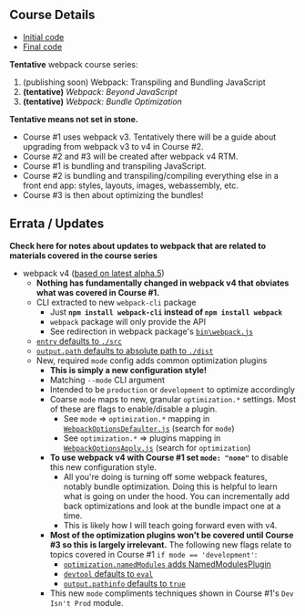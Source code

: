 
## Course Details

- [Initial code](https://github.com/g0t4/optimizing-web-apps-webpack/tree/webpack-javascript-start)
- [Final code](https://github.com/g0t4/optimizing-web-apps-webpack/tree/webpack-javascript-end)

**Tentative** webpack course series:
1. (publishing soon) Webpack: Transpiling and Bundling JavaScript
2. **(tentative)** *Webpack: Beyond JavaScript*
3. **(tentative)** *Webpack: Bundle Optimization*

**Tentative means not set in stone.**

- Course #1 uses webpack v3. Tentatively there will be a guide about upgrading from webpack v3 to v4 in Course #2.
- Course #2 and #3 will be created after webpack v4 RTM.
- Course #1 is bundling and transpiling JavaScript.
- Course #2 is bundling and transpiling/compiling everything else in a front end app: styles, layouts, images, webassembly, etc.
- Course #3 is then about optimizing the bundles!

## Errata / Updates

**Check here for notes about updates to webpack that are related to materials covered in the course series**

- webpack v4 ([based on latest alpha.5](https://github.com/webpack/webpack/releases/tag/v4.0.0-alpha.5))
    - **Nothing has fundamentally changed in webpack v4 that obviates what was covered in Course #1.**
    - CLI extracted to new `webpack-cli` package
        - Just **`npm install webpack-cli` instead of `npm install webpack`**
        - `webpack` package will only provide the API
        - See redirection in webpack package's [`bin\webpack.js`](https://github.com/webpack/webpack/blob/next/bin/webpack.js#L15)
    - [`entry` defaults to `./src`](https://github.com/webpack/webpack/blob/next/lib/WebpackOptionsDefaulter.js#L20)
    - [`output.path` defaults to absolute path to `./dist`](https://github.com/webpack/webpack/blob/next/lib/WebpackOptionsDefaulter.js#L117)
    - New, required `mode` config adds common optimization plugins
        - **This is simply a new configuration style!**
        - Matching `--mode` CLI argument
        - Intended to be `production` or `development` to optimize accordingly
        - Coarse `mode` maps to new, granular `optimization.*` settings. Most of these are flags to enable/disable a plugin.
            - See `mode` => `optimization.*` mapping in [`WebpackOptionsDefaulter.js`](https://github.com/webpack/webpack/blob/next/lib/WebpackOptionsDefaulter.js#L158-L200) (search for `mode`)
            - See `optimization.*` => plugins mapping in [`WebpackOptionsApply.js`](https://github.com/webpack/webpack/blob/next/lib/WebpackOptionsApply.js#L273-L310) (search for `optimization`)
        - **To use webpack v4 with Course #1 set `mode: "none"`** to disable this new configuration style.
            - All you're doing is turning off some webpack features, notably bundle optimization. Doing this is helpful to learn what is going on under the hood. You can incrementally add back optimizations and look at the bundle impact one at a time.
            - This is likely how I will teach going forward even with v4.
        - **Most of the optimization plugins won't be covered until Course #3 so this is largely irrelevant.** The following new flags relate to topics covered in Course #1 `if mode == 'development'`:
            - [`optimization.namedModules` adds NamedModulesPlugin](https://github.com/webpack/webpack/blob/next/lib/WebpackOptionsDefaulter.js#L185)
            - [`devtool` defaults to `eval`](https://github.com/webpack/webpack/blob/next/lib/WebpackOptionsDefaulter.js#L22)
            - [`output.pathinfo` defaults to `true`](https://github.com/webpack/webpack/blob/next/lib/WebpackOptionsDefaulter.js#L118)
        - This new `mode` compliments techniques shown in Course #1's `Dev Isn't Prod` module.


 